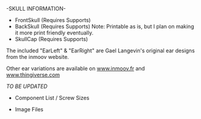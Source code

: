 -SKULL INFORMATION-

- FrontSkull (Requires Supports)
- BackSkull (Requires Supports)  Note: Printable as is, but I plan on making it more print friendly eventually. 
- SkullCap (Requires Supports)

The included "EarLeft" & "EarRight" are Gael Langevin's original ear designs from the inmoov website. 

Other ear variations are available on www.inmoov.fr and www.thingiverse.com

*TO BE UPDATED*
- Component List / Screw Sizes

- Image Files
